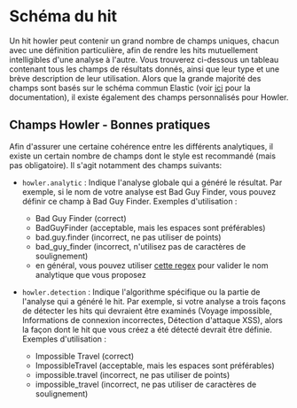 # Schéma du hit

Un hit howler peut contenir un grand nombre de champs uniques, chacun avec une définition particulière, afin de rendre les hits mutuellement intelligibles d'une analyse à l'autre. Vous trouverez ci-dessous un tableau contenant tous les champs de résultats donnés, ainsi que leur type et une brève description de leur utilisation. Alors que la grande majorité des champs sont basés sur le schéma commun Elastic (voir [ici](https://www.elastic.co/guide/en/ecs/8.5/index.html) pour la documentation), il existe également des champs personnalisés pour Howler.

## Champs Howler - Bonnes pratiques

Afin d'assurer une certaine cohérence entre les différents analytiques, il existe un certain nombre de champs dont le style est recommandé (mais pas obligatoire). Il s'agit notamment des champs suivants:

- `howler.analytic` : Indique l'analyse globale qui a généré le résultat. Par exemple, si le nom de votre analyse est Bad Guy Finder, vous pouvez définir ce champ à Bad Guy Finder. Exemples d'utilisation :
  - Bad Guy Finder (correct)
  - BadGuyFinder (acceptable, mais les espaces sont préférables)
  - bad.guy.finder (incorrect, ne pas utiliser de points)
  - bad\_guy\_finder (incorrect, n'utilisez pas de caractères de soulignement)
  - en général, vous pouvez utiliser [cette regex](https://regexr.com/7ikco) pour valider le nom analytique que vous proposez

- `howler.detection` : Indique l'algorithme spécifique ou la partie de l'analyse qui a généré le hit. Par exemple, si votre analyse a trois façons de détecter les hits qui devraient être examinés (Voyage impossible, Informations de connexion incorrectes, Détection d'attaque XSS), alors la façon dont le hit que vous créez a été détecté devrait être définie. Exemples d'utilisation :
  - Impossible Travel (correct)
  - ImpossibleTravel (acceptable, mais les espaces sont préférables)
  - impossible.travel (incorrect, ne pas utiliser de points)
  - impossible\_travel (incorrect, ne pas utiliser de caractères de soulignement)
